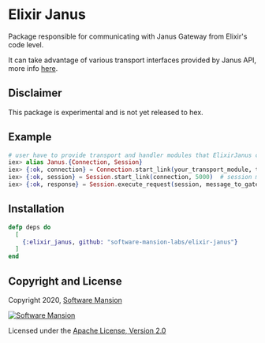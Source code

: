 # Elixir Janus

Package responsible for communicating with Janus Gateway from Elixir's code level.

It can take advantage of various transport interfaces provided by Janus API, more info [here](https://janus.conf.meetecho.com/docs/rest.html).


## Disclaimer
This package is experimental and is not yet released to hex.

## Example

```elixir
# user have to provide transport and handler modules that ElixirJanus can take advantage of
iex> alias Janus.{Connection, Session}
iex> {:ok, connection} = Connection.start_link(your_transport_module, transport_args, your_handler_module, handler_args, []) 
iex> {:ok, session} = Session.start_link(connection, 5000)  # session module is responsible for applying `session_id` to all messages and keeping connection alive
iex> {:ok, response} = Session.execute_request(session, message_to_gateway)
```

## Installation
```elixir
defp deps do
  [
    {:elixir_janus, github: "software-mansion-labs/elixir-janus"}
  ]
end
```


## Copyright and License

Copyright 2020, [Software Mansion](https://swmansion.com/?utm_source=git&utm_medium=readme&utm_campaign=elixir-janus)

[![Software Mansion](https://logo.swmansion.com/logo?color=white&variant=desktop&width=200&tag=elixir-janus-transport-ws)](https://swmansion.com/?utm_source=git&utm_medium=readme&utm_campaign=elixir-janus)

Licensed under the [Apache License, Version 2.0](LICENSE)

